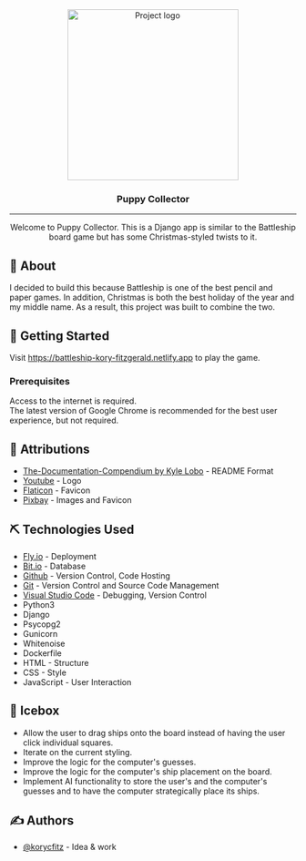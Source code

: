 <div align="center">
 <img height=300px src="./assets/christmas-ship.png" alt="Project logo"></a>
</div>

<h3 align="center">Puppy Collector</h3>

---

<p align="center"> Welcome to Puppy Collector. This is a Django app is similar to the Battleship board game but has some Christmas-styled twists to it.
</p>

## 🧐 About

I decided to build this because Battleship is one of the best pencil and paper games. In addition, Christmas is both the best holiday of the year and my middle name. As a result, this project was built to combine the two.

## 🏁 Getting Started

Visit https://battleship-kory-fitzgerald.netlify.app to play the game.

### Prerequisites

Access to the internet is required.<br>
The latest version of Google Chrome is recommended for the best user experience, but not required.

## 🎈 Attributions

- [The-Documentation-Compendium by Kyle Lobo](https://github.com/kylelobo/The-Documentation-Compendium) - README Format
- [Youtube](https://www.youtube.com/watch?v=prXLbPgnyA0) - Logo
- [Flaticon](https://www.flaticon.com/) - Favicon
- [Pixbay](https://pixabay.com/images/search/puppies/) - Images and Favicon

## ⛏️ Technologies Used

- [Fly.io](https://fly.io/) - Deployment
- [Bit.io](https://bit.io/) - Database
- [Github](https://github.com/) - Version Control, Code Hosting
- [Git](https://git-scm.com/) - Version Control and Source Code Management
- [Visual Studio Code](https://code.visualstudio.com/) - Debugging, Version Control
- Python3
- Django
- Psycopg2
- Gunicorn
- Whitenoise
- Dockerfile
- HTML - Structure
- CSS - Style
- JavaScript - User Interaction

## 🚀 Icebox

- Allow the user to drag ships onto the board instead of having the user click individual squares.
- Iterate on the current styling.
- Improve the logic for the computer's guesses.
- Improve the logic for the computer's ship placement on the board.
- Implement AI functionality to store the user's and the computer's guesses and to have the computer strategically place its ships.

## ✍️ Authors

- [@korycfitz](https://github.com/korycfitz) - Idea & work
 
